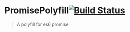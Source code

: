 # PromisePolyfill[![Build Status](https://travis-ci.org/diamondloler/promise-ployfill.svg?branch=master)](https://travis-ci.org/diamondloler/promise-ployfill)

> A polyfill for es6 promise


